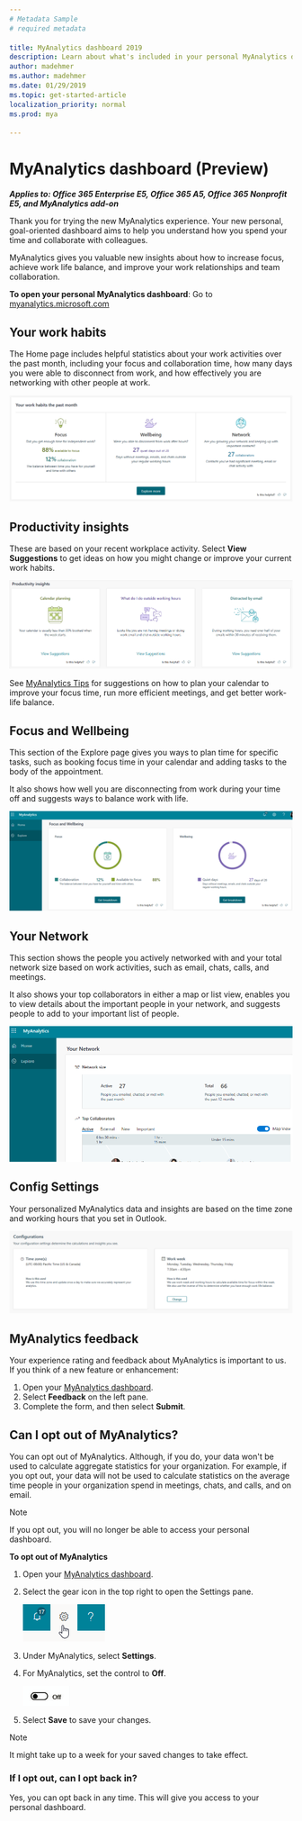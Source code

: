 ```yaml
---
# Metadata Sample
# required metadata

title: MyAnalytics dashboard 2019
description: Learn about what's included in your personal MyAnalytics dashboard 2019
author: madehmer
ms.author: madehmer
ms.date: 01/29/2019
ms.topic: get-started-article
localization_priority: normal 
ms.prod: mya

---
```


# MyAnalytics dashboard (Preview)

_**Applies to: Office 365 Enterprise E5, Office 365 A5, Office 365 Nonprofit E5, and MyAnalytics add-on**_

Thank you for trying the new MyAnalytics experience. Your new personal, goal-oriented dashboard aims to help you understand how you spend your time and collaborate with colleagues.

MyAnalytics gives you valuable new insights about how to increase focus, achieve work life balance, and improve your work relationships and team collaboration.

**To open your personal MyAnalytics dashboard**: Go to [myanalytics.microsoft.com](https://myanalytics.microsoft.com)

## Your work habits

The Home page includes helpful statistics about your work activities over the past month, including your focus and collaboration time, how many days you were able to disconnect from work, and how effectively you are networking with other people at work.

![Your work habits](../../Images/mya/use/mya-work-habits.png)

## Productivity insights

These are based on your recent workplace activity. Select **View Suggestions** to get ideas on how you might change or improve your current work habits.

![Productivity insights](../../Images/mya/use/pro-insights.png)

See [MyAnalytics Tips](../Overview/tips.md) for suggestions on how to plan your calendar to improve your focus time, run more efficient meetings, and get better work-life balance.

## Focus and Wellbeing

This section of the Explore page gives you ways to plan time for specific tasks, such as booking focus time in your calendar and adding tasks to the body of the appointment.

It also shows how well you are disconnecting from work during your time off and suggests ways to balance work with life.

![Focus and wellbeing](../../Images/mya/use/mya-focus-wellbeing.png)

## Your Network

This section shows the people you actively networked with and your total network size based on work activities, such as email, chats, calls, and meetings.

It also shows your top collaborators in either a map or list view, enables you to view details about the important people in your network, and suggests people to add to your important list of people.

![Your Network](../../Images/mya/use/mya-network.png)

## Config Settings

Your personalized MyAnalytics data and insights are based on the time zone and working hours that you set in Outlook.

![Config Settings](../../Images/mya/use/mya-config-settings.png)

## MyAnalytics feedback

Your experience rating and feedback about MyAnalytics is important to us. If you think of a new feature or enhancement:

1. Open your [MyAnalytics dashboard](https://myanalytics.microsoft.com).
2. Select **Feedback** on the left pane.
3. Complete the form, and then select **Submit**.

## Can I opt out of MyAnalytics?

You can opt out of MyAnalytics. Although, if you do, your data won't be used to calculate aggregate statistics for your organization. For example, if you opt out, your data will not be used to calculate statistics on the average time people in your organization spend in meetings, chats, and calls, and on email.

> [!Note]
> If you opt out, you will no longer be able to access your personal dashboard.

**To opt out of MyAnalytics**

1. Open your [MyAnalytics dashboard](https://myanalytics.microsoft.com).
2. Select the gear icon in the top right to open the Settings pane.

    ![MyAnalytics settings](../../Images/mya/use/mya-gear-settings.png)

3. Under MyAnalytics, select **Settings**.
4. For MyAnalytics, set the control to **Off**.

    ![Slider in off position](../../Images/mya/use/Slider-off.png)
  
5. Select **Save** to save your changes.

> [!NOTE]
> It might take up to a week for your saved changes to take effect.
 
### If I opt out, can I opt back in?

Yes, you can opt back in any time. This will give you access to your personal dashboard. 

